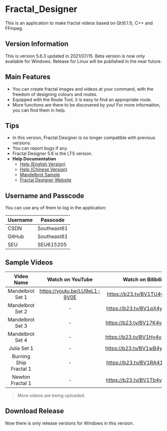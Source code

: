 # Fractal_Designer
This is an application to make fractal videos based on Qt(6.1.1), C++ and FFmpeg.

## Version Information
This is version 5.6.3 updated in 2021/07/15.
Beta version is now only available for Windows.
Release for Linux will be published in the near future.

## Main Features
- You can create fractal images and videos at your command, with the freedom of designing colours and routes.
- Equipped with the Route Tool, it is easy to find an appropriate route.
- More functions are there to be discovered by you! For more information, you can find them in help.

## Tips
- In this version, Fractal Designer is no longer compatible with previous versions.
- You can report bugs if any.
- Fractal Designer 5.6 is the LTS version.
- **Help Documentation**
  - [Help (English Version)](https://frd.teddy-van-jerry.org/help/fractal-designer-5-6-lts-help)
  - [Help (Chinese Version)](https://frd.teddy-van-jerry.org/help/fractal-designer-5-6-lts-help-zh)
  - [Mandelbrot Sample](https://frd.teddy-van-jerry.org/sample/fractal-designer-5-6-lts-sample-1)
  - [Fractal Designer Website](https://frd.teddy-van-jerry.org)

## Username and Passcode
You can use any of them to log in the application:

|Username|Passcode|
|-|-|
|CSDN|Southeast61|
|GitHub|Southeast61|
|SEU|SEU615205|

## Sample Videos

| Video Name              | Watch on YouTube             | Watch on Bilibili           |
| :-:                     | :-:                          | :-:                         |
| Mandelbrot Set 1        | https://youtu.be/LU9eL1-9V0E | https://b23.tv/BV1TU4y147ta |
| Mandelbrot Set 2        | -                            | https://b23.tv/BV1qX4y1P74d |
| Mandelbrot Set 3        | -                            | https://b23.tv/BV17K4y1J7XM |
| Mandelbrot Set 4        | -                            | https://b23.tv/BV1Hy4y1T7MD |
| Julia Set 1             | -                            | https://b23.tv/BV1wB4y1N7pU |
| Burning Ship Fractal 1  | -                            | https://b23.tv/BV1RA41157kJ |
| Newton Fractal 1        | -                            | https://b23.tv/BV1Tb4y1D7oN |

> More videos are being uploaded.

## Download Release
Now there is only release versions for Windows in this version.
